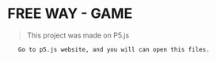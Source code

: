 <h1> FREE WAY - GAME </h1>
 
 > This project was made on P5.js
 
 ````
    Go to p5.js website, and you will can open this files.
 ````

